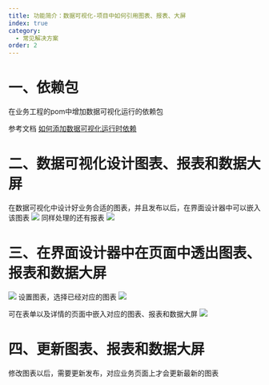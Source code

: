 ```yaml
---
title: 功能简介：数据可视化-项目中如何引用图表、报表、大屏
index: true
category:
  - 常见解决方案
order: 2
---
```

# 一、依赖包

在业务工程的pom中增加数据可视化运行的依赖包

参考文档 [如何添加数据可视化运行时依赖](/en/DevManual/CommonSolutions/Back-End/dependency-configuration-how-to-add-data-visualization-dependencies.md)

# 二、数据可视化设计图表、报表和数据大屏

在数据可视化中设计好业务合适的图表，并且发布以后，在界面设计器中可以嵌入该图表
![](https://oinone-jar.oss-cn-zhangjiakou.aliyuncs.com/welcome-document/Development/CommonSolutions/111715948601_.pic_-scaled-20250530144830441.jpg)
同样处理的还有报表
![](https://oinone-jar.oss-cn-zhangjiakou.aliyuncs.com/welcome-document/Development/CommonSolutions/121715997798_.pic_-20250530144830510.jpg)

# 三、在界面设计器中在页面中透出图表、报表和数据大屏

![](https://oinone-jar.oss-cn-zhangjiakou.aliyuncs.com/welcome-document/Development/CommonSolutions/131715997921_.pic_-20250530144830576.jpg)
设置图表，选择已经对应的图表
![](https://oinone-jar.oss-cn-zhangjiakou.aliyuncs.com/welcome-document/Development/CommonSolutions/141715997979_.pic_-20250530144830629.jpg)

可在表单以及详情的页面中嵌入对应的图表、报表和数据大屏
![](https://oinone-jar.oss-cn-zhangjiakou.aliyuncs.com/welcome-document/Development/CommonSolutions/151715998231_.pic_-20250530144830698.jpg)

# 四、更新图表、报表和数据大屏

修改图表以后，需要更新发布，对应业务页面上才会更新最新的图表

